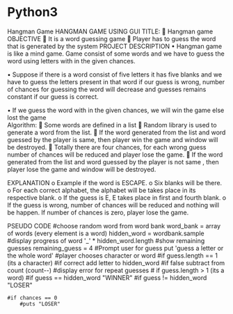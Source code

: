 # Python3
Hangman Game
              HANGMAN GAME USING GUI
TITLE:
	Hangman game
OBJECTIVE
	It is a word guessing game
	Player has to guess the word that is generated by the system
PROJECT DESCRIPTION
•	Hangman game is like a mind game. Game consist of some words and we have to guess the word using letters with in the given chances.

•	Suppose if there is a word consist of five letters it has five blanks and we have to guess the letters present in that word if our guess is wrong, number of chances for guessing the word will decrease and guesses remains constant if our guess is correct. 

•	If we guess the word with in the given chances, we will win the game else lost the game  
Algorithm:
	Some words are defined in a list
	Random library is used to generate a word from the list.
	If the word generated from the list and word    guessed by the player is same, then player win the game and window will be destroyed.
	Totally there are four chances, for each wrong guess number of chances will be reduced and player lose the game.
	If the word generated from the list and word guessed by the player is not same , then player lose the game and window will be destroyed.

EXPLANATION
o	Example if the word is ESCAPE.
o	Six blanks will be there.
o	For each correct alphabet, the alphabet will be takes place in its  respective blank.
o	If the guess is E, E takes place in first and fourth blank.
o	If the guess is wrong, number of chances will be reduced and  nothing will be happen.
     If number of chances is zero, player lose the game.

PSEUDO CODE 
#choose random word from word bank
	    word_bank = array of words (every element is a word)
	    hidden_word = wordbank.sample
	#display progress of word
	    '_'  * hidden_word.length
	#show remaining guesses
	    remaining_guess = 4
	#Prompt user for guess
	    put 'guess a letter or the whole word'
	#player chooses character or word
	    #if guess.length == 1 (its a character)
	        #if correct add letter to hidden_word
	        #if false subtract from count (count--)
	        #display error for repeat guesses
	    # if guess.length > 1 (its a word)
	        #if guess == hidden_word "WINNER"
	        #if guess != hidden_word "LOSER"
	

	#if chances == 0
	    #puts "LOSER"
      

 



